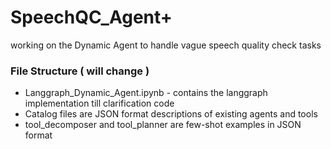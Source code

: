 # SpeechQC_Agent+
working on the Dynamic Agent to handle vague speech quality check tasks
### File Structure ( will change )
- Langgraph_Dynamic_Agent.ipynb - contains the langgraph implementation till clarification code
- Catalog files are JSON format descriptions of existing agents and tools
- tool_decomposer and tool_planner are few-shot examples in JSON format 
